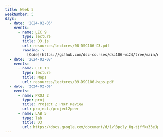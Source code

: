 ```yaml
---
title: Week 5
weekNumber: 5
days:
  - date: '2024-02-06'
    events:
      - name: LEC 9
        type: lecture
        title: D3.js
        url: resources/lectures/08-DSC106-D3.pdf
        reading: >
          [Code](https://github.com/dsc-courses/dsc106-wi24/tree/main/d3-lecture)
  - date: '2024-02-08'
    events:
      - name: LEC 10
        type: lecture
        title: Maps
        url: resources/lectures/09-DSC106-Maps.pdf
  - date: '2024-02-09'
    events:
      - name: PROJ 2
        type: proj
        title: Project 2 Peer Review
        url: projects/project2peer
      - name: LAB 5
        type: lab
        title: D3
        url: https://docs.google.com/document/d/1vR3pcly_Hq-tjYfku33eJpXrEqfhsNWYtvoqXZolZ-Q/edit?usp=sharing
---
```

